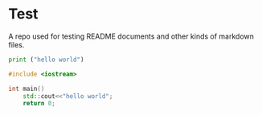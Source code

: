 # Test
A repo used for testing README documents and other kinds of markdown files.

```py
print ("hello world")
```

```cpp
#include <iostream>

int main()
    std::cout<<"hello world";
    return 0;
```
